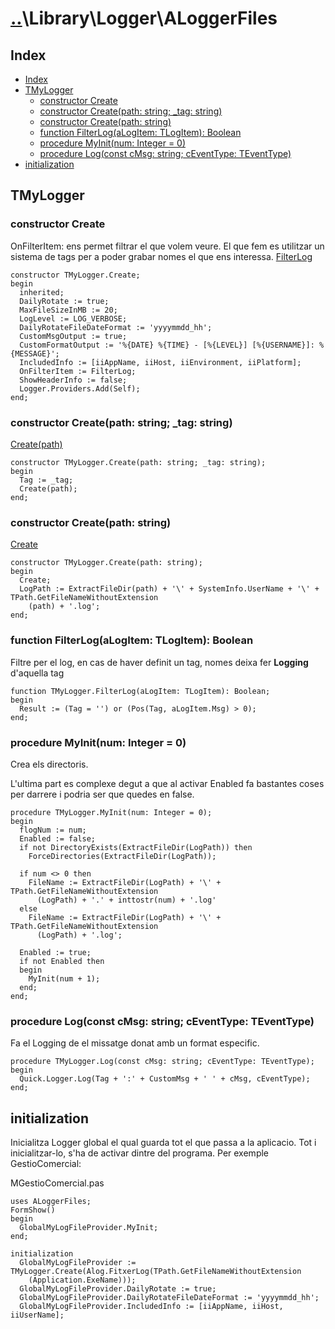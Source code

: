 # [..](..)\Library\Logger\ALoggerFiles

## Index

- [Index](#index)
- [TMyLogger](#tmylogger)
  - [constructor Create](#constructor-create)
  - [constructor Create(path: string; \_tag: string)](#constructor-createpath-string-_tag-string)
  - [constructor Create(path: string)](#constructor-createpath-string)
  - [function FilterLog(aLogItem: TLogItem): Boolean](#function-filterlogalogitem-tlogitem-boolean)
  - [procedure MyInit(num: Integer = 0)](#procedure-myinitnum-integer--0)
  - [procedure Log(const cMsg: string; cEventType: TEventType)](#procedure-logconst-cmsg-string-ceventtype-teventtype)
- [initialization](#initialization)

## TMyLogger

### constructor Create

OnFilterItem: ens permet filtrar el que volem veure. El que fem es utilitzar un sistema de tags per a poder grabar nomes el que ens interessa.
[FilterLog](#function-filterlogalogitem-tlogitem-boolean)

```Delphi
constructor TMyLogger.Create;
begin
  inherited;
  DailyRotate := true;
  MaxFileSizeInMB := 20;
  LogLevel := LOG_VERBOSE;
  DailyRotateFileDateFormat := 'yyyymmdd_hh';
  CustomMsgOutput := true;
  CustomFormatOutput := '%{DATE} %{TIME} - [%{LEVEL}] [%{USERNAME}]: %{MESSAGE}';
  IncludedInfo := [iiAppName, iiHost, iiEnvironment, iiPlatform];
  OnFilterItem := FilterLog;
  ShowHeaderInfo := false;
  Logger.Providers.Add(Self);
end;
```

### constructor Create(path: string; _tag: string)

[Create(path)](#constructor-createpath-string)

```Delphi
constructor TMyLogger.Create(path: string; _tag: string);
begin
  Tag := _tag;
  Create(path);
end;
```

### constructor Create(path: string)

[Create](#constructor-create)

```Delphi
constructor TMyLogger.Create(path: string);
begin
  Create;
  LogPath := ExtractFileDir(path) + '\' + SystemInfo.UserName + '\' + TPath.GetFileNameWithoutExtension
    (path) + '.log';
end;
```

### function FilterLog(aLogItem: TLogItem): Boolean

Filtre per el log, en cas de haver definit un tag, nomes deixa fer **Logging** d'aquella tag

```Delphi
function TMyLogger.FilterLog(aLogItem: TLogItem): Boolean;
begin
  Result := (Tag = '') or (Pos(Tag, aLogItem.Msg) > 0);
end;
```

### procedure MyInit(num: Integer = 0)

Crea els directoris.

L'ultima part es complexe degut a que al activar Enabled fa bastantes coses per darrere i podria ser que quedes en false.

```Delphi
procedure TMyLogger.MyInit(num: Integer = 0);
begin
  flogNum := num;
  Enabled := false;
  if not DirectoryExists(ExtractFileDir(LogPath)) then
    ForceDirectories(ExtractFileDir(LogPath));

  if num <> 0 then
    FileName := ExtractFileDir(LogPath) + '\' + TPath.GetFileNameWithoutExtension
      (LogPath) + '.' + inttostr(num) + '.log'
  else
    FileName := ExtractFileDir(LogPath) + '\' + TPath.GetFileNameWithoutExtension
      (LogPath) + '.log';

  Enabled := true;
  if not Enabled then
  begin
    MyInit(num + 1);
  end;
end;
```

### procedure Log(const cMsg: string; cEventType: TEventType)

Fa el Logging de el missatge donat amb un format especific.

```Delphi
procedure TMyLogger.Log(const cMsg: string; cEventType: TEventType);
begin
  Quick.Logger.Log(Tag + ':' + CustomMsg + ' ' + cMsg, cEventType);
end;
```

## initialization

Inicialitza Logger global el qual guarda tot el que passa a la aplicacio.
Tot i inicialitzar-lo, s'ha de activar dintre del programa.
Per exemple GestioComercial:

MGestioComercial.pas

```Delphi
uses ALoggerFiles;
FormShow()
begin
  GlobalMyLogFileProvider.MyInit;
end;
```

```Delphi
initialization
  GlobalMyLogFileProvider := TMyLogger.Create(Alog.FitxerLog(TPath.GetFileNameWithoutExtension
    (Application.ExeName)));
  GlobalMyLogFileProvider.DailyRotate := true;
  GlobalMyLogFileProvider.DailyRotateFileDateFormat := 'yyyymmdd_hh';
  GlobalMyLogFileProvider.IncludedInfo := [iiAppName, iiHost, iiUserName];
```
